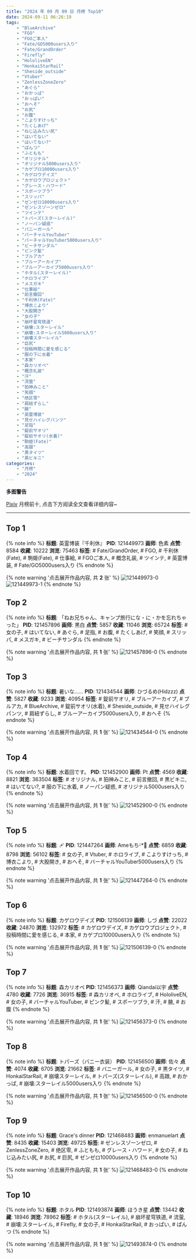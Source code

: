 ```yaml
---
title: "2024 年 09 月 09 日 月榜 Top10"
date: 2024-09-11 06:26:19
tags:
    - "BlueArchive"
    - "FGO"
    - "FGOご本人"
    - "Fate/GO5000users入り"
    - "Fate/GrandOrder"
    - "Firefly"
    - "HololiveEN"
    - "HonkaiStarRail"
    - "Sheside_outside"
    - "Vtuber"
    - "ZenlessZoneZero"
    - "あぐら"
    - "おかっぱ"
    - "おっぱい"
    - "おへそ"
    - "お尻"
    - "お腹"
    - "こよりすけっち"
    - "たくしあげ"
    - "ねじ込みたい尻"
    - "はいてない"
    - "はいてない?"
    - "ぱんつ"
    - "ふともも"
    - "オリジナル"
    - "オリジナル5000users入り"
    - "カゲプロ10000users入り"
    - "カゲロウデイズ"
    - "カゲロウプロジェクト"
    - "グレース・ハワード"
    - "スポーツブラ"
    - "スリッパ"
    - "ゼンゼロ10000users入り"
    - "ゼンレスゾーンゼロ"
    - "ツインテ"
    - "トパーズ(スターレイル)"
    - "ノーパン疑惑"
    - "バニーガール"
    - "バーチャルYouTuber"
    - "バーチャルYouTuber5000users入り"
    - "ビーチサンダル"
    - "ピンク髪"
    - "ブルアカ"
    - "ブルーアーカイブ"
    - "ブルーアーカイブ5000users入り"
    - "ホタル(スターレイル)"
    - "ホロライブ"
    - "メスガキ"
    - "仕事絵"
    - "前言撤回"
    - "千利休(Fate)"
    - "博衣こより"
    - "大股開き"
    - "女の子"
    - "崩坏星穹铁道"
    - "崩壊:スターレイル"
    - "崩壊:スターレイル5000users入り"
    - "崩壊スターレイル"
    - "巨尻"
    - "投稿時間に愛を感じる"
    - "服の下に水着"
    - "本家"
    - "森カリオペ"
    - "概念礼装"
    - "汗"
    - "流萤"
    - "狛神みこと"
    - "笑顔"
    - "绝区零"
    - "肩紐ずらし"
    - "腋"
    - "英霊博装"
    - "見せハイレグパンツ"
    - "足指"
    - "錠前サオリ"
    - "錠前サオリ(水着)"
    - "駒姫(Fate)"
    - "高跟"
    - "黒タイツ"
    - "黒ビキニ"
categories:
    - "月榜"
    - "2024"
---
```


<i class="fa fa-triangle-exclamation"></i>**多图警告**<i class="fa fa-triangle-exclamation"></i>

[Pixiv](https://www.pixiv.net/) 月榜前十, 点击下方阅读全文查看详细内容~

<!-- more -->

---

## Top 1

{% note info %}
**标题**: 英霊博装『千利休』
**PID**: 121449973 **画师**: 色素
**点赞**: 8584 **收藏**: 10222 **浏览**: 75463
**标签**: # Fate/GrandOrder, # FGO, # 千利休(Fate), # 駒姫(Fate), # 仕事絵, # FGOご本人, # 概念礼装, # ツインテ, # 英霊博装, # Fate/GO5000users入り
{% endnote %}

{% note warning '点击展开作品内容, 共 **2** 张' %}
![121449973-0](https://i.pixiv.re/img-original/img/2024/08/13/15/43/09/121449973_p0.png)
![121449973-1](https://i.pixiv.re/img-original/img/2024/08/13/15/43/09/121449973_p1.png)
{% endnote %}

## Top 2

{% note info %}
**标题**: 「ねお兄ちゃん、キャンプ旅行にな・に・かを忘れちゃった」
**PID**: 121457896 **画师**: 黒白
**点赞**: 5857 **收藏**: 11046 **浏览**: 65724
**标签**: # 女の子, # はいてない, # あぐら, # 足指, # お腹, # たくしあげ, # 笑顔, # スリッパ, # メスガキ, # ビーチサンダル
{% endnote %}

{% note warning '点击展开作品内容, 共 **1** 张' %}
![121457896-0](https://i.pixiv.re/img-original/img/2024/08/13/21/00/05/121457896_p0.jpg)
{% endnote %}

## Top 3

{% note info %}
**标题**: 暑いな……
**PID**: 121434544 **画师**: ひづるめ(Hidzzz)
**点赞**: 5827 **收藏**: 9233 **浏览**: 40954
**标签**: # 錠前サオリ, # ブルーアーカイブ, # ブルアカ, # BlueArchive, # 錠前サオリ(水着), # Sheside_outside, # 見せハイレグパンツ, # 肩紐ずらし, # ブルーアーカイブ5000users入り, # おへそ
{% endnote %}

{% note warning '点击展开作品内容, 共 **1** 张' %}
![121434544-0](https://i.pixiv.re/img-original/img/2024/08/13/00/00/12/121434544_p0.jpg)
{% endnote %}

## Top 4

{% note info %}
**标题**: 水着回です。
**PID**: 121452900 **画师**: Pt
**点赞**: 4569 **收藏**: 8821 **浏览**: 363504
**标签**: # オリジナル, # 狛神みこと, # 前言撤回, # 黒ビキニ, # はいてない?, # 服の下に水着, # ノーパン疑惑, # オリジナル5000users入り
{% endnote %}

{% note warning '点击展开作品内容, 共 **1** 张' %}
![121452900-0](https://i.pixiv.re/img-original/img/2024/08/13/17/58/07/121452900_p0.png)
{% endnote %}

## Top 5

{% note info %}
**标题**: 🩹
**PID**: 121447264 **画师**: Ameもちᵕ̈*🍭
**点赞**: 6859 **收藏**: 8798 **浏览**: 56102
**标签**: # 女の子, # Vtuber, # ホロライブ, # こよりすけっち, # 博衣こより, # 大股開き, # おへそ, # バーチャルYouTuber5000users入り
{% endnote %}

{% note warning '点击展开作品内容, 共 **1** 张' %}
![121447264-0](https://i.pixiv.re/img-original/img/2024/08/13/13/14/48/121447264_p0.jpg)
{% endnote %}

## Top 6

{% note info %}
**标题**: カゲロウデイズ
**PID**: 121506139 **画师**: しづ
**点赞**: 22022 **收藏**: 24870 **浏览**: 132972
**标签**: # カゲロウデイズ, # カゲロウプロジェクト, # 投稿時間に愛を感じる, # 本家, # カゲプロ10000users入り
{% endnote %}

{% note warning '点击展开作品内容, 共 **1** 张' %}
![121506139-0](https://i.pixiv.re/img-original/img/2024/08/15/12/30/03/121506139_p0.png)
{% endnote %}

## Top 7

{% note info %}
**标题**: 森カリオペ
**PID**: 121456373 **画师**: Qiandai以宇
**点赞**: 4780 **收藏**: 7726 **浏览**: 36915
**标签**: # 森カリオペ, # ホロライブ, # HololiveEN, # 女の子, # バーチャルYouTuber, # ピンク髪, # スポーツブラ, # 汗, # 腋, # お腹
{% endnote %}

{% note warning '点击展开作品内容, 共 **1** 张' %}
![121456373-0](https://i.pixiv.re/img-original/img/2024/08/13/20/05/51/121456373_p0.png)
{% endnote %}

## Top 8

{% note info %}
**标题**: トパーズ（バニー衣装）
**PID**: 121456500 **画师**: 佐々
**点赞**: 4074 **收藏**: 6705 **浏览**: 21662
**标签**: # バニーガール, # 女の子, # 黒タイツ, # HonkaiStarRail, # 崩壊スターレイル, # トパーズ(スターレイル), # 高跟, # おかっぱ, # 崩壊:スターレイル5000users入り
{% endnote %}

{% note warning '点击展开作品内容, 共 **1** 张' %}
![121456500-0](https://i.pixiv.re/img-original/img/2024/08/13/20/10/07/121456500_p0.jpg)
{% endnote %}

## Top 9

{% note info %}
**标题**: Grace's dinner
**PID**: 121468483 **画师**: enmanuelart
**点赞**: 8435 **收藏**: 15403 **浏览**: 49725
**标签**: # ゼンレスゾーンゼロ, # ZenlessZoneZero, # 绝区零, # ふともも, # グレース・ハワード, # 女の子, # ねじ込みたい尻, # お尻, # 巨尻, # ゼンゼロ10000users入り
{% endnote %}

{% note warning '点击展开作品内容, 共 **1** 张' %}
![121468483-0](https://i.pixiv.re/img-original/img/2024/08/14/03/06/07/121468483_p0.jpg)
{% endnote %}

## Top 10

{% note info %}
**标题**: ホタル
**PID**: 121493874 **画师**: ほうき星
**点赞**: 13442 **收藏**: 18946 **浏览**: 78962
**标签**: # ホタル(スターレイル), # 崩坏星穹铁道, # 流萤, # 崩壊:スターレイル, # Firefly, # 女の子, # HonkaiStarRail, # おっぱい, # ぱんつ
{% endnote %}

{% note warning '点击展开作品内容, 共 **1** 张' %}
![121493874-0](https://i.pixiv.re/img-original/img/2024/08/15/00/00/12/121493874_p0.jpg)
{% endnote %}
